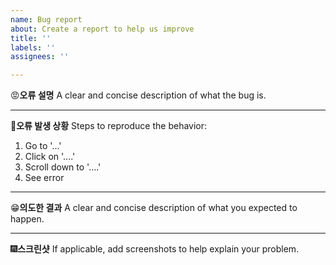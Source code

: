 ```yaml
---
name: Bug report
about: Create a report to help us improve
title: ''
labels: ''
assignees: ''

---
```


:rage:**오류 설명**
A clear and concise description of what the bug is.

---
:mag_right:**오류 발생 상황**
Steps to reproduce the behavior:
1. Go to '...'
2. Click on '....'
3. Scroll down to '....'
4. See error

---
:grin:**의도한 결과**
A clear and concise description of what you expected to happen.

---
:fireworks:**스크린샷**
If applicable, add screenshots to help explain your problem.
